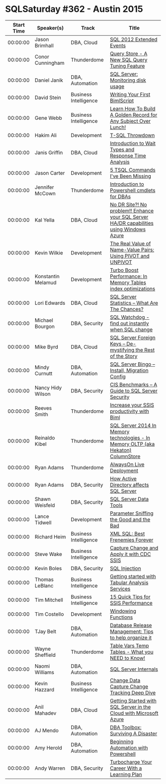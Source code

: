 # SQLSaturday #362 - Austin 2015
Start Time|Speaker(s)|Track|Title
---|---|---|---
00:00:00|Jason Brimhall|DBA, Cloud|[SQL 2012 Extended Events](10885.md)
00:00:00|Conor Cunningham|Thunderdome|[Query Store - A New SQL Query Tuning Feature](11786.md)
00:00:00|Daniel Janik|DBA, Automation|[SQL Server: Monitoring disk usage](12174.md)
00:00:00|David Stein|Business Intelligence|[Writing Your First BimlScript](12450.md)
00:00:00|Gene Webb|Business Intelligence|[Learn How To Build A Golden Record for Any Subject Over Lunch!](14442.md)
00:00:00|Hakim Ali|Development|[T-SQL Throwdown](14932.md)
00:00:00|Janis Griffin|DBA, Cloud|[Introduction to Wait Types and Response Time Analysis](15747.md)
00:00:00|Jason Carter|Development|[5 TSQL Commands I've Been Missing](15803.md)
00:00:00|Jennifer McCown|Thunderdome|[Introduction to Powershell cmdlets for DBAs](16501.md)
00:00:00|Kal Yella|DBA, Cloud|[No DR Site?! No problem!! Enhance your SQL Server HA/DR capabilities using Windows Azure](17857.md)
00:00:00|Kevin Wilkie|Development|[The Real Value of Name-Value Pairs: Using PIVOT and UNPIVOT ](18180.md)
00:00:00|Konstantin Melamud|Development|[Turbo Boost Performance: In Memory Tables index optimizations](18583.md)
00:00:00|Lori Edwards|DBA, Cloud|[SQL Server Statistics – What Are The Chances?](19240.md)
00:00:00|Michael Bourgon|DBA, Security|[SQL Watchdog -  find out instantly when SQL change](19932.md)
00:00:00|Mike Byrd|DBA, Cloud|[SQL Server Foreign Keys – De-mystifying the Rest of the Story](19960.md)
00:00:00|Mindy Curnutt|DBA, Automation|[SQL Server Bingo – Install, Migration  Config](20781.md)
00:00:00|Nancy Hidy Wilson|DBA, Security|[CIS Benchmarks – A Guide to SQL Server Security](21300.md)
00:00:00|Reeves Smith|Thunderdome|[Increase your SSIS productivity with Biml](22796.md)
00:00:00|Reinaldo Kibel|Thunderdome|[SQL Server 2014 In Memory technologies - In Memory OLTP (aka Hekaton)  ColumnStore](22872.md)
00:00:00|Ryan Adams|Thunderdome|[AlwaysOn Live Deployment](23754.md)
00:00:00|Ryan Adams|DBA, Security|[How Active Directory affects SQL Server](23755.md)
00:00:00|Shawn Weisfeld|DBA, Security|[SQL Server Data Tools](24409.md)
00:00:00|Lance Tidwell|Development|[Parameter Sniffing the Good and the Bad](24433.md)
00:00:00|Richard Heim|Business Intelligence|[XML  SQL: Best Frenemies Forever](24989.md)
00:00:00|Steve Wake|Business Intelligence|[Capture Change and Apply it with CDC  SSIS](25713.md)
00:00:00|Kevin Boles|DBA, Security|[SQL Injection](26450.md)
00:00:00|Thomas LeBlanc|Business Intelligence|[Getting started with Tabular Analysis Services](26535.md)
00:00:00|Tim Mitchell|Business Intelligence|[15 Quick Tips for SSIS Performance](26642.md)
00:00:00|Tim Costello|Development|[Windowing Functions](26813.md)
00:00:00|TJay Belt|DBA, Automation|[Database Release Management: Tips to help organize it](26921.md)
00:00:00|Wayne Sheffield|Thunderdome|[Table Vars  Temp Tables - What you NEED to Know!](27747.md)
00:00:00|Naomi Williams|DBA, Automation|[SQL Server Internals](28228.md)
00:00:00|Kevin Hazzard|Business Intelligence|[Change Data Capture  Change Tracking Deep Dive](28241.md)
00:00:00|Anil Mahadev|DBA, Cloud|[Getting Started with SQL Server in the Cloud with Microsoft Azure](34603.md)
00:00:00|AJ Mendo|DBA, Automation|[DBA Toolbox: Surviving A Disaster](9124.md)
00:00:00|Amy Herold|DBA, Automation|[Beginning Automation with Powershell](9425.md)
00:00:00|Andy Warren|DBA, Security|[Turbocharge Your Career With a Learning Plan](9589.md)
